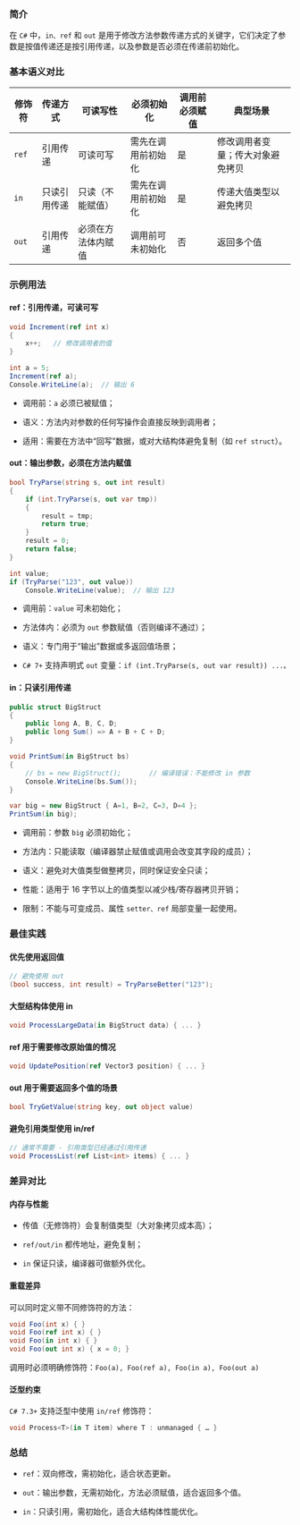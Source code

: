 ### 简介

在 `C#` 中，`in、ref` 和 `out` 是用于修改方法参数传递方式的关键字，它们决定了参数是按值传递还是按引用传递，以及参数是否必须在传递前初始化。

### 基本语义对比

| 修饰符 | 传递方式     | 可读写性           | 必须初始化         | 调用前必须赋值 | 典型场景                         |
| ------ | ------------ | ------------------ | ------------------ | -------------- | -------------------------------- |
| `ref`  | 引用传递     | 可读可写           | 需先在调用前初始化 | 是             | 修改调用者变量；传大对象避免拷贝 |
| `in`   | 只读引用传递 | 只读（不能赋值）   | 需先在调用前初始化 | 是             | 传递大值类型以避免拷贝           |
| `out`  | 引用传递     | 必须在方法体内赋值 | 调用前可未初始化   | 否             | 返回多个值                       |

### 示例用法

#### ref：引用传递，可读可写

```csharp
void Increment(ref int x)
{
    x++;   // 修改调用者的值
}

int a = 5;
Increment(ref a);
Console.WriteLine(a);  // 输出 6
```

* 调用前：`a` 必须已被赋值；

* 语义：方法内对参数的任何写操作会直接反映到调用者；

* 适用：需要在方法中“回写”数据，或对大结构体避免复制（如 `ref struct`）。

#### out：输出参数，必须在方法内赋值

```csharp
bool TryParse(string s, out int result)
{
    if (int.TryParse(s, out var tmp))
    {
        result = tmp;
        return true;
    }
    result = 0;
    return false;
}

int value;
if (TryParse("123", out value))
    Console.WriteLine(value);  // 输出 123
```

* 调用前：`value` 可未初始化；

* 方法体内：必须为 `out` 参数赋值（否则编译不通过）；

* 语义：专门用于“输出”数据或多返回值场景；

* `C# 7+` 支持声明式 `out` 变量：`if (int.TryParse(s, out var result)) ...。`

#### in：只读引用传递

```csharp
public struct BigStruct
{
    public long A, B, C, D;
    public long Sum() => A + B + C + D;
}

void PrintSum(in BigStruct bs)
{
    // bs = new BigStruct();       // 编译错误：不能修改 in 参数
    Console.WriteLine(bs.Sum());
}

var big = new BigStruct { A=1, B=2, C=3, D=4 };
PrintSum(in big);
```

* 调用前：参数 `big` 必须初始化；

* 方法内：只能读取（编译器禁止赋值或调用会改变其字段的成员）；

* 语义：避免对大值类型做整拷贝，同时保证安全只读；

* 性能：适用于 16 字节以上的值类型以减少栈/寄存器拷贝开销；

* 限制：不能与可变成员、属性 `setter、ref` 局部变量一起使用。

### 最佳实践

#### 优先使用返回值

```csharp
// 避免使用 out
(bool success, int result) = TryParseBetter("123");
```

#### 大型结构体使用 in

```csharp
void ProcessLargeData(in BigStruct data) { ... }
```

#### ref 用于需要修改原始值的情况

```csharp
void UpdatePosition(ref Vector3 position) { ... }
```

#### out 用于需要返回多个值的场景

```csharp
bool TryGetValue(string key, out object value)
```

#### 避免引用类型使用 in/ref

```csharp
// 通常不需要 - 引用类型已经通过引用传递
void ProcessList(ref List<int> items) { ... }
```

### 差异对比

#### 内存与性能

* 传值（无修饰符）会复制值类型（大对象拷贝成本高）；

* `ref/out/in` 都传地址，避免复制；

* `in` 保证只读，编译器可做额外优化。

#### 重载差异

可以同时定义带不同修饰符的方法：

```csharp
void Foo(int x) { }
void Foo(ref int x) { }
void Foo(in int x) { }
void Foo(out int x) { x = 0; }
```

调用时必须明确修饰符：`Foo(a), Foo(ref a), Foo(in a), Foo(out a)`

#### 泛型约束

`C# 7.3+` 支持泛型中使用 `in/ref` 修饰符：

```csharp
void Process<T>(in T item) where T : unmanaged { … }
```

### 总结

* `ref`：双向修改，需初始化，适合状态更新。

* `out`：输出参数，无需初始化，方法必须赋值，适合返回多个值。

* `in`：只读引用，需初始化，适合大结构体性能优化。